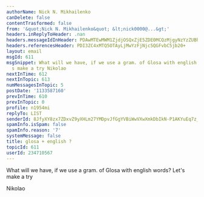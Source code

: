 ```yaml
---
authorName: Nick N. Mikhailenko
canDelete: false
contentTrasformed: false
from: '&quot;Nick N. Mikhailenko&quot; &lt;nick0000@...&gt;'
headers.inReplyToHeader: .nan
headers.messageIdInHeader: PDAwMTEwMWM1ZjdjOSQxZjE5ZDE0MCQzMjgyNzYzZUBhMGgzcjc+
headers.referencesHeader: PDI3ZC4xMTQ5OTAyLjMwYzFjNjc5QGFvbC5jb20+
layout: email
msgId: 611
msgSnippet: What will we have, if we use a gram. of Glosa with english words? Let
  s make a try Nikolao
nextInTime: 612
nextInTopic: 613
numMessagesInTopic: 5
postDate: '1133587160'
prevInTime: 610
prevInTopic: 0
profile: n1954mi
replyTo: LIST
senderId: 8JfyXY8zx7ZDxvZ9yXHLm27YMDpvJfGgYVBiWwVXwXmkDbIkN-P1AKYuEq7z_f23FW_61Ji84Yui445WmDAFy2zF3mnyzFYZv-GFkPcSrLUZdA
spamInfo.isSpam: false
spamInfo.reason: '7'
systemMessage: false
title: glosa + english ?
topicId: 611
userId: 234710567
---
```


What will we have, if we use a gram. of Glosa with english words?
Let's make a try

Nikolao

